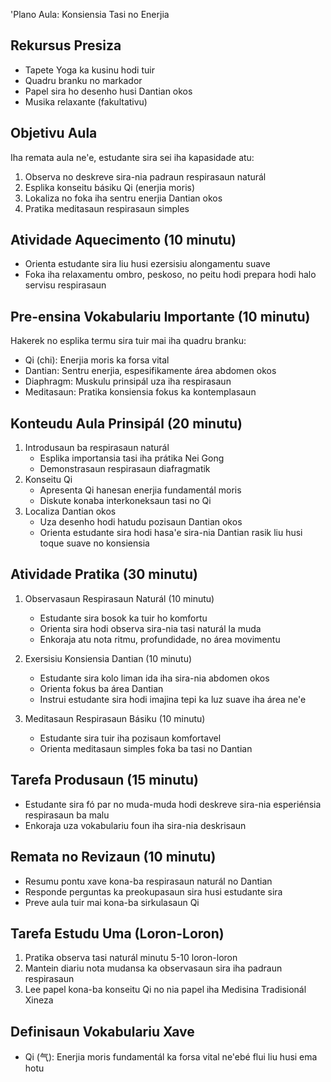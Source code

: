 'Plano Aula: Konsiensia Tasi no Enerjia

## Rekursus Presiza
- Tapete Yoga ka kusinu hodi tuir
- Quadru branku no markador
- Papel sira ho desenho husi Dantian okos
- Musika relaxante (fakultativu)

## Objetivu Aula
Iha remata aula ne'e, estudante sira sei iha kapasidade atu:
1. Observa no deskreve sira-nia padraun respirasaun naturál
2. Esplika konseitu básiku Qi (enerjia moris)
3. Lokaliza no foka iha sentru enerjia Dantian okos
4. Pratika meditasaun respirasaun simples

## Atividade Aquecimento (10 minutu)
- Orienta estudante sira liu husi ezersisiu alongamentu suave
- Foka iha relaxamentu ombro, peskoso, no peitu hodi prepara hodi halo servisu respirasaun

## Pre-ensina Vokabulariu Importante (10 minutu)
Hakerek no esplika termu sira tuir mai iha quadru branku:
- Qi (chi): Enerjia moris ka forsa vital
- Dantian: Sentru enerjia, espesifikamente área abdomen okos
- Diaphragm: Muskulu prinsipál uza iha respirasaun
- Meditasaun: Pratika konsiensia fokus ka kontemplasaun

## Konteudu Aula Prinsipál (20 minutu)
1. Introdusaun ba respirasaun naturál
   - Esplika importansia tasi iha prátika Nei Gong
   - Demonstrasaun respirasaun diafragmatik
2. Konseitu Qi
   - Apresenta Qi hanesan enerjia fundamentál moris
   - Diskute konaba interkoneksaun tasi no Qi
3. Localiza Dantian okos
   - Uza desenho hodi hatudu pozisaun Dantian okos
   - Orienta estudante sira hodi hasa'e sira-nia Dantian rasik liu husi toque suave no konsiensia

## Atividade Pratika (30 minutu)
1. Observasaun Respirasaun Naturál (10 minutu)
   - Estudante sira bosok ka tuir ho komfortu
   - Orienta sira hodi observa sira-nia tasi naturál la muda
   - Enkoraja atu nota ritmu, profundidade, no área movimentu

2. Exersisiu Konsiensia Dantian (10 minutu)
   - Estudante sira kolo liman ida iha sira-nia abdomen okos
   - Orienta fokus ba área Dantian
   - Instrui estudante sira hodi imajina tepi ka luz suave iha área ne'e

3. Meditasaun Respirasaun Básiku (10 minutu)
   - Estudante sira tuir iha pozisaun komfortavel
   - Orienta meditasaun simples foka ba tasi no Dantian

## Tarefa Produsaun (15 minutu)
- Estudante sira fó par no muda-muda hodi deskreve sira-nia esperiénsia respirasaun ba malu
- Enkoraja uza vokabulariu foun iha sira-nia deskrisaun

## Remata no Revizaun (10 minutu)
- Resumu pontu xave kona-ba respirasaun naturál no Dantian
- Responde perguntas ka preokupasaun sira husi estudante sira
- Preve aula tuir mai kona-ba sirkulasaun Qi

## Tarefa Estudu Uma (Loron-Loron)
1. Pratika observa tasi naturál minutu 5-10 loron-loron
2. Mantein diariu nota mudansa ka observasaun sira iha padraun respirasaun
3. Lee papel kona-ba konseitu Qi no nia papel iha Medisina Tradisionál Xineza

## Definisaun Vokabulariu Xave
- Qi (气): Enerjia moris fundamentál ka forsa vital ne'ebé flui liu husi ema hotu